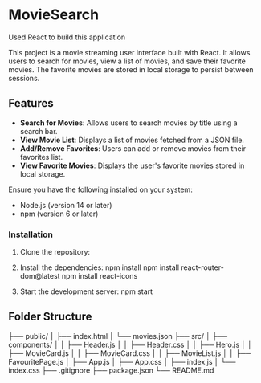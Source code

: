 # MovieSearch
Used React to build this application 


This project is a movie streaming user interface built with React. It allows users to search for movies, view a list of movies, and save their favorite movies. The favorite movies are stored in local storage to persist between sessions.

## Features

- **Search for Movies**: Allows users to search movies by title using a search bar.
- **View Movie List**: Displays a list of movies fetched from a JSON file.
- **Add/Remove Favorites**: Users can add or remove movies from their favorites list.
- **View Favorite Movies**: Displays the user's favorite movies stored in local storage.





Ensure you have the following installed on your system:

- Node.js (version 14 or later)
- npm (version 6 or later)


### Installation

1. Clone the repository:
2. Install the dependencies:
  npm install
  npm install react-router-dom@latest
  npm install react-icons
  
3. Start the development server:
  npm start

## Folder Structure

├── public/
│   ├── index.html
│   └── movies.json
├── src/
│   ├── components/
│   │   ├── Header.js
│   │   ├── Header.css
│   │   ├── Hero.js
│   │   ├── MovieCard.js
│   │   ├── MovieCard.css
│   │   ├── MovieList.js
│   │   ├── FavouritePage.js
│   ├── App.js
│   ├── App.css
│   ├── index.js
│   └── index.css
├── .gitignore
├── package.json
└── README.md

